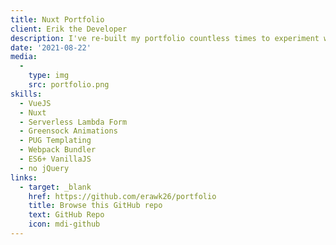 ```yaml
---
title: Nuxt Portfolio
client: Erik the Developer
description: I've re-built my portfolio countless times to experiment with new technologies. This most recent iteration is done with Nuxt. Its been a lot of fun to build in! The contact form is sending through AWS with lambda, API Gateway, and SES. This lets me host the rest of the site through Github/Netlify, and leverage their static site rendering via continuous integration. Pretty cool.
date: '2021-08-22'
media:
  -
    type: img
    src: portfolio.png
skills:
  - VueJS
  - Nuxt
  - Serverless Lambda Form
  - Greensock Animations
  - PUG Templating
  - Webpack Bundler
  - ES6+ VanillaJS
  - no jQuery
links:
  - target: _blank
    href: https://github.com/erawk26/portfolio
    title: Browse this GitHub repo
    text: GitHub Repo
    icon: mdi-github
---
```


